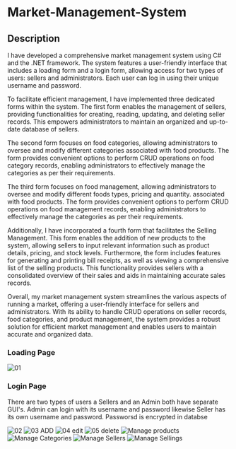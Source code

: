 # Market-Management-System
## Description
I have developed a comprehensive market management system using C# and the .NET framework. The system features a user-friendly interface that includes a loading form and a login form, allowing access for two types of users: sellers and administrators. Each user can log in using their unique username and password.

To facilitate efficient management, I have implemented three dedicated forms within the system. The first form enables the management of sellers, providing functionalities for creating, reading, updating, and deleting seller records. This empowers administrators to maintain an organized and up-to-date database of sellers.

The second form focuses on food categories, allowing administrators to oversee and modify different categories associated with food products. The form provides convenient options to perform CRUD operations on food category records, enabling administrators to effectively manage the categories as per their requirements.

The third form focuses on food management, allowing administrators to oversee and modify different foods types, pricing and quantity.  associated with food products. The form provides convenient options to perform CRUD operations on food management records, enabling administrators to effectively manage the categories as per their requirements.

Additionally, I have incorporated a fourth form that facilitates the Selling Management. This form enables the addition of new products to the system, allowing sellers to input relevant information such as product details, pricing, and stock levels. Furthermore, the form includes features for generating and printing bill receipts, as well as viewing a comprehensive list of the selling products. This functionality provides sellers with a consolidated overview of their sales and aids in maintaining accurate sales records.

Overall, my market management system streamlines the various aspects of running a market, offering a user-friendly interface for sellers and administrators. With its ability to handle CRUD operations on seller records, food categories, and product management, the system provides a robust solution for efficient market management and enables users to maintain accurate and organized data.
### Loading Page
![01](https://github.com/usmaan0786/Market-Management-System/assets/72275107/edf450cd-51f3-4b40-98d2-6ec800d29611)
### Login Page 
There are two types of users a Sellers and an Admin both have separate GUI's. Admin can login with its username and password likewise Seller has its own username and password. Passworsd is encrypted in databse

![02](https://github.com/usmaan0786/Market-Management-System/assets/72275107/36142be6-0649-4482-8bfc-ceb0ef3c181b)
![03 ADD](https://github.com/usmaan0786/Market-Management-System/assets/72275107/119da558-0e88-40f7-9c22-fcfee2f1d518)
![04 edit](https://github.com/usmaan0786/Market-Management-System/assets/72275107/3492e4a6-94e1-425a-a1f8-072b12b9e43f)
![05 delete](https://github.com/usmaan0786/Market-Management-System/assets/72275107/c3cbeb10-cad6-4348-97e4-9381f6a54129)
![Manage products](https://github.com/usmaan0786/Market-Management-System/assets/72275107/8fa20137-8209-4e36-b9cb-fc234098934e)
![Manage Categories](https://github.com/usmaan0786/Market-Management-System/assets/72275107/3a4313d8-83d8-4f1e-b662-aa610f195443)
![Manage Sellers](https://github.com/usmaan0786/Market-Management-System/assets/72275107/41f79f88-b2fd-4311-bdc6-cb47e7be837b)
![Manage Sellings](https://github.com/usmaan0786/Market-Management-System/assets/72275107/2306e0eb-4e48-4c80-b3a0-cafd983c083e)
